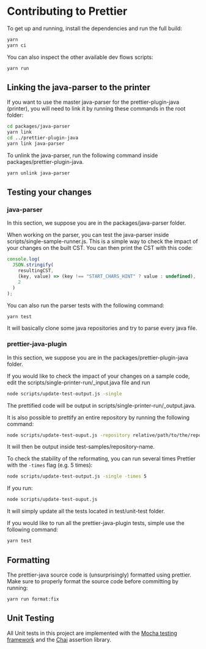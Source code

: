# Contributing to Prettier

To get up and running, install the dependencies and run the full build:

```bash
yarn
yarn ci
```

You can also inspect the other available dev flows scripts:

```bash
yarn run
```

## Linking the java-parser to the printer

If you want to use the master java-parser for the prettier-plugin-java (printer), you will need to link it by running these commands in the root folder:

```bash
cd packages/java-parser
yarn link
cd ../prettier-plugin-java
yarn link java-parser
```

To unlink the java-parser, run the following command inside packages/prettier-plugin-java.

```bash
yarn unlink java-parser
```

## Testing your changes

### java-parser

In this section, we suppose you are in the packages/java-parser folder.

When working on the parser, you can test the java-parser inside scripts/single-sample-runner.js. This is a simple way to check the impact of your changes on the built CST.
You can then print the CST with this code:

```javascript
console.log(
  JSON.stringify(
    resultingCST,
    (key, value) => (key !== "START_CHARS_HINT" ? value : undefined),
    2
  )
);
```

You can also run the parser tests with the following command:

```bash
yarn test
```

It will basically clone some java repositories and try to parse every java file.

### prettier-java-plugin

In this section, we suppose you are in the packages/prettier-plugin-java folder.

If you would like to check the impact of your changes on a sample code, edit the scripts/single-printer-run/\_input.java file and run

```bash
node scripts/update-test-output.js -single
```

The prettified code will be output in scripts/single-printer-run/\_output.java.

It is also possible to prettify an entire repository by running the following command:

```bash
node scripts/update-test-ouput.js -repository relative/path/to/the/repository
```

It will then be output inside test-samples/repository-name.

To check the stability of the reformating, you can run several times Prettier with the `-times` flag (e.g. 5 times):

```bash
node scripts/update-test-output.js -single -times 5
```

If you run:

```bash
node scripts/update-test-ouput.js
```

It will simply update all the tests located in test/unit-test folder.

If you would like to run all the prettier-java-plugin tests, simple use the following command:

```bash
yarn test
```

## Formatting

The prettier-java source code is (unsurprisingly) formatted using prettier.
Make sure to properly format the source code before committing by running:

```bash
yarn run format:fix
```

## Unit Testing

All Unit tests in this project are implemented with the [Mocha testing framework](https://mochajs.org/)
and the [Chai](https://www.chaijs.com/) assertion library.
